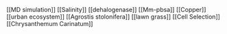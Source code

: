 [[MD simulation]]
[[Salinity]]
[[dehalogenase]]
[[Mm-pbsa]]
[[Copper]]
[[urban ecosystem]]
[[Agrostis stolonifera]]
[[lawn grass]]
[[Cell Selection]]
[[Chrysanthemum Carinatum]]
